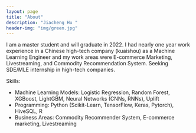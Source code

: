```yaml
---
layout: page
title: "About"
description: "Jiacheng Hu " 
header-img: "img/green.jpg"
---
```


I am a master student and will graduate in 2022. I had nearly one year work experience in a Chinese high-tech company (kuaishou) as a Machine Learning Engineer and my work areas were E-commerce Marketing, Livestreaming, and Commodity Recommendation System. Seeking SDE/MLE internship in high-tech companies.

Skills:
+ Machine Learning Models: Logistic Regression, Random Forest, XGBoost, LightGBM, Neural Networks (CNNs, RNNs), Uplift
+ Programming: Python (Scikit-Learn, TensorFlow, Keras, Pytorch), HiveSQL, R
+ Business Areas: Commodity Recommender System, E-commerce marketing, Livestreaming





